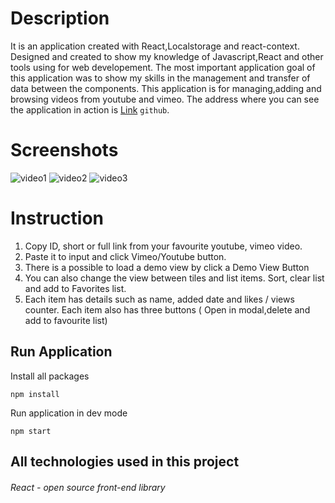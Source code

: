 # Description
It is an application created with React,Localstorage and react-context. Designed and created to show my knowledge of Javascript,React and other tools using for web developement. The most important application goal of this application was to show my skills in the management and transfer of data between the components. This application is for managing,adding and browsing videos from youtube and vimeo. The address where you can see the application in action is [Link](https://hasher098.github.io/video-app/) `github`. 

# Screenshots
![video1](https://user-images.githubusercontent.com/48457306/120401137-97ad3900-c33f-11eb-806e-8d5c57ec0935.jpg)
![video2](https://user-images.githubusercontent.com/48457306/120401140-98de6600-c33f-11eb-8b14-297550e6eccc.jpg)
![video3](https://user-images.githubusercontent.com/48457306/120401143-9976fc80-c33f-11eb-9e7e-d1d8a56a8d4f.jpg)

# Instruction

1. Copy ID, short or full link from your favourite youtube, vimeo video.
2. Paste it to input and click Vimeo/Youtube button.
3. There is a possible to load a demo view by click a Demo View Button
4. You can also change the view between tiles and list items. Sort, clear list and add to
   Favorites list.
5. Each item has details such as name, added date and likes / views counter. Each item also has three buttons ( Open in modal,delete and add to favourite list)




## Run Application

Install all packages

```
npm install
```
Run application in dev mode
```
npm start
```

## All technologies used in this project

###### React - open source front-end library     

                         
    
 






